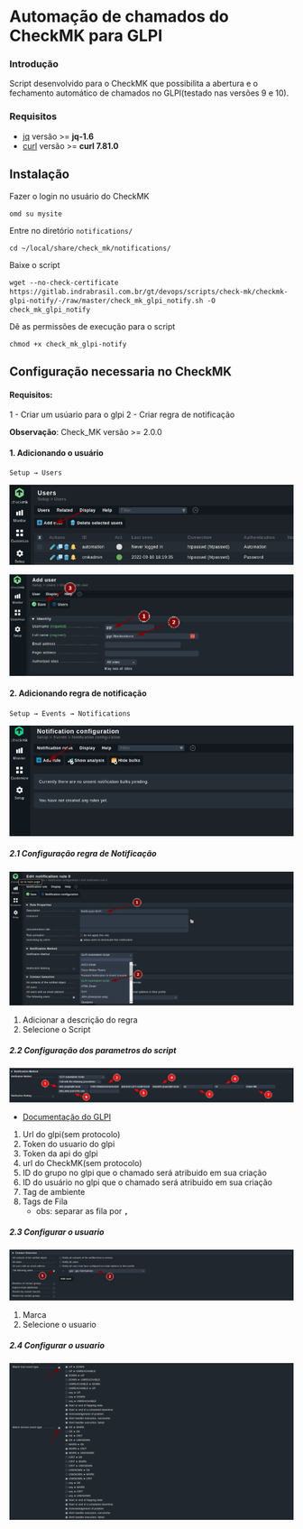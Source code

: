 # Automação de chamados do CheckMK para GLPI
### Introdução

Script desenvolvido para o CheckMK que possibilita a abertura e o fechamento automático de chamados no GLPI(testado nas versões 9 e 10).

### Requisitos

- [jq](https://stedolan.github.io/jq/manual/) versão >= **jq-1.6** 
- [curl](https://www.mit.edu/afs.new/sipb/user/ssen/src/curl-7.11.1/docs/curl.html) versão >= **curl 7.81.0** 


## Instalação

Fazer o login no usuário do CheckMK
```
omd su mysite
```
Entre no diretório `notifications/`
```
cd ~/local/share/check_mk/notifications/
```
Baixe o script 
```
wget --no-check-certificate https://gitlab.indrabrasil.com.br/gt/devops/scripts/check-mk/checkmk-glpi-notify/-/raw/master/check_mk_glpi_notify.sh -O check_mk_glpi_notify
```

Dê as permissões de execução para o script
```
chmod +x check_mk_glpi-notify
```

## Configuração necessaria no CheckMK 

#### Requisitos:
 1 - Criar um usúario para o glpi
 2 - Criar regra de notificação

**Observação**: Check_MK versão >= 2.0.0


#### 1. Adicionando o usuário

```
Setup → Users
```

![Adicionando Usuário](./img/addUserpng.png)

![Adicionando Usuário](./img/createUser.png)



#### 2. Adicionando regra de notificação

```
Setup → Events → Notifications
```

![Adicionando regra de Notificação](./img/createRule.png)

##### 2.1 Configuração regra de Notificação
![Adicionando regra de Notificação](./img/rulesConf.png)

1. Adicionar a descrição do  regra
2. Selecione o Script

##### 2.2 Configuração dos parametros do script
![Configuração](./img/rulesConf02.png)

- [Documentação do GLPI](https://travessia.glpibrasil.com.br/apirest.php)

1. Url do glpi(sem protocolo)
2. Token do usuario do glpi
3. Token da api do glpi
4. url do CheckMK(sem protocolo)
5. ID do grupo no glpi que o chamado será atribuido em sua criação
6. ID do usuário no glpi que o chamado será atribuido em sua criação
7. Tag de ambiente
8. Tags de Fila
    - obs: separar as fila por **`,`**

##### 2.3 Configurar o usuario 
![Configuração](./img/rulesConf03.png)
1. Marca
2. Selecione o usuario

##### 2.4 Configurar o usuario 
![Configuração](./img/rulesConf04.png)
